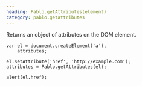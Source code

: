 ```yaml
--- 
heading: Pablo.getAttributes(element)
category: pablo.getattributes
---
```


Returns an object of attributes on the DOM element.

    var el = document.createElement('a'),
        attributes;
    
    el.setAttribute('href', 'http://example.com');
    attributes = Pablo.getAttributes(el);

    alert(el.href);
